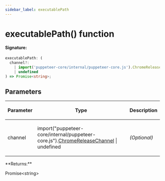```yaml
---
sidebar_label: executablePath
---
```


# executablePath() function

#### Signature:

```typescript
executablePath: (
  channel?:
    | import('puppeteer-core/internal/puppeteer-core.js').ChromeReleaseChannel
    | undefined
) => Promise<string>;
```

## Parameters

<table><thead><tr><th>

Parameter

</th><th>

Type

</th><th>

Description

</th></tr></thead>
<tbody><tr><td>

channel

</td><td>

import("puppeteer-core/internal/puppeteer-core.js").[ChromeReleaseChannel](./puppeteer.chromereleasechannel.md) \| undefined

</td><td>

_(Optional)_

</td></tr>
</tbody></table>
**Returns:**

Promise&lt;string&gt;
